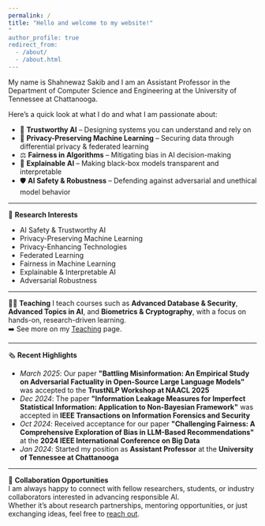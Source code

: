 ```yaml
---
permalink: /
title: "Hello and welcome to my website!"
"
author_profile: true
redirect_from: 
  - /about/
  - /about.html
---
```


My name is Shahnewaz Sakib and I am an Assistant Professor in the Department of Computer Science and Engineering at the University of Tennessee at Chattanooga.

Here’s a quick look at what I do and what I am passionate about:

- 🧠 **Trustworthy AI** – Designing systems you can understand and rely on  
- 🔐 **Privacy-Preserving Machine Learning** – Securing data through differential privacy & federated learning  
- ⚖️ **Fairness in Algorithms** – Mitigating bias in AI decision-making  
- 💬 **Explainable AI** – Making black-box models transparent and interpretable  
- 🛡️ **AI Safety & Robustness** – Defending against adversarial and unethical model behavior 

---

🧪 **Research Interests**
- AI Safety & Trustworthy AI  
- Privacy-Preserving Machine Learning  
- Privacy-Enhancing Technologies  
- Federated Learning  
- Fairness in Machine Learning  
- Explainable & Interpretable AI  
- Adversarial Robustness  

---

🧑‍🏫 **Teaching**
I teach courses such as **Advanced Database & Security**, **Advanced Topics in AI**, and **Biometrics & Cryptography**, with a focus on hands-on, research-driven learning.  
➡️ See more on my [Teaching](/teaching/) page.

---

🗞️ **Recent Highlights**
- *March 2025*: Our paper **"Battling Misinformation: An Empirical Study on Adversarial Factuality in Open-Source Large Language Models"** was accepted to the **TrustNLP Workshop at NAACL 2025**  
- *Dec 2024*: The paper **"Information Leakage Measures for Imperfect Statistical Information: Application to Non-Bayesian Framework"** was accepted in **IEEE Transactions on Information Forensics and Security**  
- *Oct 2024*: Received acceptance for our paper **"Challenging Fairness: A Comprehensive Exploration of Bias in LLM-Based Recommendations"** at the **2024 IEEE International Conference on Big Data**  
- *Jan 2024*: Started my position as **Assistant Professor** at the **University of Tennessee at Chattanooga**

---

🤝 **Collaboration Opportunities**  
I am always happy to connect with fellow researchers, students, or industry collaborators interested in advancing responsible AI.  
Whether it’s about research partnerships, mentoring opportunities, or just exchanging ideas, feel free to [reach out](mailto:sakib1@utc.edu).
